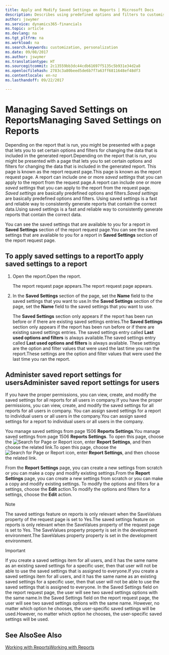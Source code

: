 ```yaml
---
title: Apply and Modify Saved Settings on Reports | Microsoft Docs
description: Describes using predefined options and filters to customise a report, and to generate the correct data.
author: jswymer
ms.service: dynamics365-financials
ms.topic: article
ms.devlang: na
ms.tgt_pltfrm: na
ms.workload: na
ms.search.keywords: customization, personalization
ms.date: 09/08/2017
ms.author: jswymer
ms.translationtype: HT
ms.sourcegitcommit: 2c13559bb3dc44cdb61697f5135c5b931e34d2a8
ms.openlocfilehash: 2783c3a80beed5de6b7f7a63ff6811648ef48df3
ms.contentlocale: en-nz
ms.lasthandoff: 09/22/2017

---
```

# <a name="managing-saved-settings-on-reports"></a><span data-ttu-id="9847f-103">Managing Saved Settings on Reports</span><span class="sxs-lookup"><span data-stu-id="9847f-103">Managing Saved Settings on Reports</span></span>
<span data-ttu-id="9847f-104">Depending on the report that is run, you might be presented with a page that lets you to set certain options and filters for changing the data that is included in the generated report.</span><span class="sxs-lookup"><span data-stu-id="9847f-104">Depending on the report that is run, you might be presented with a page that lets you to set certain options and filters for changing the data that is included in the generated report.</span></span> <span data-ttu-id="9847f-105">This page is known as the report request page.</span><span class="sxs-lookup"><span data-stu-id="9847f-105">This page is known as the report request page.</span></span> <span data-ttu-id="9847f-106">A report can include one or more *saved settings* that you can apply to the report from the request page.</span><span class="sxs-lookup"><span data-stu-id="9847f-106">A report can include one or more *saved settings* that you can apply to the report from the request page.</span></span> <span data-ttu-id="9847f-107">*Saved settings* are basically predefined options and filters.</span><span class="sxs-lookup"><span data-stu-id="9847f-107">*Saved settings* are basically predefined options and filters.</span></span> <span data-ttu-id="9847f-108">Using saved settings is a fast and reliable way to consistently generate reports that contain the correct data.</span><span class="sxs-lookup"><span data-stu-id="9847f-108">Using saved settings is a fast and reliable way to consistently generate reports that contain the correct data.</span></span>

<span data-ttu-id="9847f-109">You can see the saved settings that are available to you for a report in **Saved Settings** section of the report request page.</span><span class="sxs-lookup"><span data-stu-id="9847f-109">You can see the saved settings that are available to you for a report in **Saved Settings** section of the report request page.</span></span>  

## <a name="to-apply-saved-settings-to-a-report"></a><span data-ttu-id="9847f-110">To apply saved settings to a report</span><span class="sxs-lookup"><span data-stu-id="9847f-110">To apply saved settings to a report</span></span>
1. <span data-ttu-id="9847f-111">Open the report.</span><span class="sxs-lookup"><span data-stu-id="9847f-111">Open the report.</span></span>

   <span data-ttu-id="9847f-112">The report request page appears.</span><span class="sxs-lookup"><span data-stu-id="9847f-112">The report request page appears.</span></span>    
2. <span data-ttu-id="9847f-113">In the **Saved Settings** section of the page, set the **Name** field  to the saved settings that you want to use.</span><span class="sxs-lookup"><span data-stu-id="9847f-113">In the **Saved Settings** section of the page, set the **Name** field  to the saved settings that you want to use.</span></span>

   <span data-ttu-id="9847f-114">The **Saved Settings** section only appears if the report has been run before or if there are existing saved settings entries.</span><span class="sxs-lookup"><span data-stu-id="9847f-114">The **Saved Settings** section only appears if the report has been run before or if there are existing saved settings entries.</span></span> <span data-ttu-id="9847f-115">The saved settings entry called **Last used options and filters** is always available.</span><span class="sxs-lookup"><span data-stu-id="9847f-115">The saved settings entry called **Last used options and filters** is always available.</span></span> <span data-ttu-id="9847f-116">These settings are the option and filter values that were used the last time you ran the report.</span><span class="sxs-lookup"><span data-stu-id="9847f-116">These settings are the option and filter values that were used the last time you ran the report.</span></span>

## <a name="administer-saved-report-settings-for-users"></a><span data-ttu-id="9847f-117">Administer saved report settings for users</span><span class="sxs-lookup"><span data-stu-id="9847f-117">Administer saved report settings for users</span></span>
<span data-ttu-id="9847f-118">If you have the proper permissions, you can view, create, and modify the saved settings for all reports for all users in company.</span><span class="sxs-lookup"><span data-stu-id="9847f-118">If you have the proper permissions, you can view, create, and modify the saved settings for all reports for all users in company.</span></span> <span data-ttu-id="9847f-119">You can assign saved settings for a report to individual users or all users in the company.</span><span class="sxs-lookup"><span data-stu-id="9847f-119">You can assign saved settings for a report to individual users or all users in the company.</span></span>

<span data-ttu-id="9847f-120">You manage saved settings from page 1506 **Reports Settings**.</span><span class="sxs-lookup"><span data-stu-id="9847f-120">You manage saved settings from page 1506 **Reports Settings**.</span></span> <span data-ttu-id="9847f-121">To open this page, choose the ![Search for Page or Report](media/ui-search/search_small.png "Search for Page or Report icon") icon, enter **Report Settings**, and then choose the related link.</span><span class="sxs-lookup"><span data-stu-id="9847f-121">To open this page, choose the ![Search for Page or Report](media/ui-search/search_small.png "Search for Page or Report icon") icon, enter **Report Settings**, and then choose the related link.</span></span>

<span data-ttu-id="9847f-122">From the **Report Settings** page, you can create a new settings from scratch or you can make a copy and modify existing settings.</span><span class="sxs-lookup"><span data-stu-id="9847f-122">From the **Report Settings** page, you can create a new settings from scratch or you can make a copy and modify existing settings.</span></span> <span data-ttu-id="9847f-123">To modify the options and filters for a settings, choose the **Edit** action.</span><span class="sxs-lookup"><span data-stu-id="9847f-123">To modify the options and filters for a settings, choose the **Edit** action.</span></span>

> [!NOTE]
> <span data-ttu-id="9847f-124">The saved settings feature on reports is only relevant when the SaveValues property of the request page is set to Yes.</span><span class="sxs-lookup"><span data-stu-id="9847f-124">The saved settings feature on reports is only relevant when the SaveValues property of the request page is set to Yes.</span></span> <span data-ttu-id="9847f-125">The SaveValues property property is set in the development environment.</span><span class="sxs-lookup"><span data-stu-id="9847f-125">The SaveValues property property is set in the development environment.</span></span>  

> [!Important]
> <span data-ttu-id="9847f-126">If you create a saved settings item for all users, and it has the same name as an existing saved settings for a specific user, then that user will not be able to use the saved settings that is assigned to everyone.</span><span class="sxs-lookup"><span data-stu-id="9847f-126">If you create a saved settings item for all users, and it has the same name as an existing saved settings for a specific user, then that user will not be able to use the saved settings that is assigned to everyone.</span></span>  <span data-ttu-id="9847f-127">In the Saved Settings field on the report request page, the user will see two saved settings options with the same name.</span><span class="sxs-lookup"><span data-stu-id="9847f-127">In the Saved Settings field on the report request page, the user will see two saved settings options with the same name.</span></span> <span data-ttu-id="9847f-128">However, no matter which option he chooses, the user-specific saved settings will be used.</span><span class="sxs-lookup"><span data-stu-id="9847f-128">However, no matter which option he chooses, the user-specific saved settings will be used.</span></span>

## <a name="see-also"></a><span data-ttu-id="9847f-129">See Also</span><span class="sxs-lookup"><span data-stu-id="9847f-129">See Also</span></span>
[<span data-ttu-id="9847f-130">Working with Reports</span><span class="sxs-lookup"><span data-stu-id="9847f-130">Working with Reports</span></span>](ui-work-report.md)  

